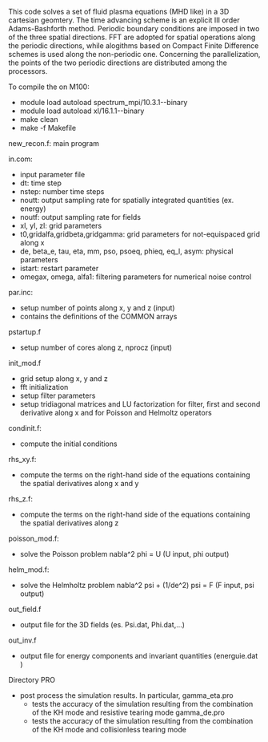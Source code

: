 This code solves a set of fluid plasma equations (MHD like) in a 3D cartesian
geomtery. 
The time advancing scheme is an explicit III order Adams-Bashforth method.
Periodic boundary conditions are imposed in two of the three spatial directions. 
FFT are adopted for spatial operations along the periodic directions, while alogithms based on Compact Finite Difference schemes is 
used along the non-periodic one.
Concerning the parallelization, the points of the two periodic directions are distributed among the processors.

To compile the on M100:
- module load autoload spectrum_mpi/10.3.1--binary
- module load autoload xl/16.1.1--binary
- make clean
- make -f Makefile


new_recon.f: main program

in.com: 
- input parameter file
- dt: time step
- nstep: number time steps 
- noutt: output sampling rate for spatially integrated quantities (ex. energy)
- noutf: output sampling rate for fields
- xl, yl, zl: grid parameters
- t0,gridalfa,gridbeta,gridgamma: grid parameters for not-equispaced grid along x
- de, beta_e, tau, eta, mm, pso, psoeq, phieq, eq_l, asym: physical parameters
- istart: restart parameter  
- omegax, omega, alfa1: filtering parameters for numerical noise control

par.inc: 
- setup number of points along x, y and z  (input)
- contains the definitions of the COMMON arrays

pstartup.f
- setup number of cores along z, nprocz (input)

init_mod.f 
- grid setup along x, y and z
- fft initialization
- setup filter parameters 
- setup tridiagonal matrices and LU factorization for filter, first and second derivative along x and for Poisson and Helmoltz operators   

condinit.f:  
- compute the initial conditions

rhs_xy.f:
- compute the terms on the right-hand side of the equations containing the spatial derivatives along x and y 

rhs_z.f:
- compute the terms on the right-hand side of the equations containing the spatial derivatives along z 

poisson_mod.f:
- solve the Poisson problem 
nabla^2 phi = U (U input, phi output)

helm_mod.f:
- solve the Helmholtz problem 
nabla^2 psi + (1/de^2) psi = F (F input, psi output)

out_field.f
- output file for the 3D fields (es. Psi.dat, Phi.dat,...) 

out_inv.f
- output file for energy components and invariant quantities (energuie.dat )


Directory PRO
- post process the simulation results. In particular,
  gamma_eta.pro 
    - tests the accuracy of the simulation resulting from the combination of the KH mode and resistive tearing mode
  gamma_de.pro
    - tests the accuracy of the simulation resulting from the combination of the KH mode and collisionless tearing mode




